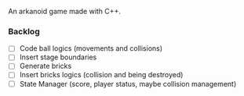 An arkanoid game made with C++.

### Backlog

- [ ] Code ball logics (movements and collisions)
- [ ] Insert stage boundaries
- [ ] Generate bricks
- [ ] Insert bricks logics (collision and being destroyed)
- [ ] State Manager (score, player status, maybe collision management)